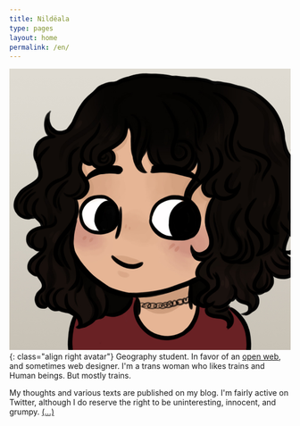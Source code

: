 ```yaml
---
title: Nildëala
type: pages
layout: home
permalink: /en/
---
```

![My proud look. Or something like that.](/images/layout/logos/byIndy-@Trefle_IX.jpg){: class="align right avatar"} Geography student. In favor of an [open web](https://www.mozilla.org/en-US/about/manifesto/), and sometimes web designer. I'm a trans woman who likes trains and Human beings. But mostly trains.

My thoughts and various texts are published on my blog. I'm fairly active on Twitter, although I do reserve the right to be uninteresting, innocent, and grumpy. [(...)](/en/about)

<!--<span style="opacity:.5;"><span class="octicon octicon-location"></span> Lyon, France.</span>-->
